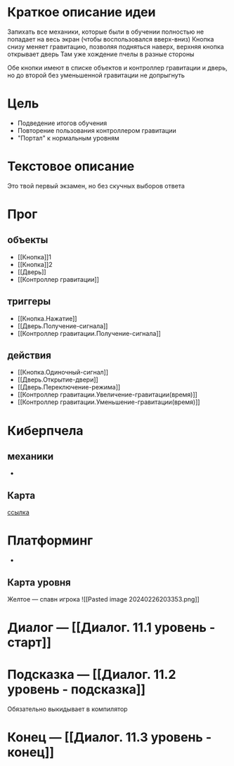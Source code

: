 # Краткое описание идеи
Запихать все механики, которые были в обучении
полностью не попадает на весь экран (чтобы воспользовался вверх-вниз)
Кнопка снизу меняет гравитацию, позволяя подняться наверх, верхняя кнопка открывает дверь
Там уже хождение пчелы в разные стороны

Обе кнопки имеют в списке объектов и контроллер гравитации и дверь, но до второй без уменьшенной гравитации не допрыгнуть
# Цель
- Подведение итогов обучения
- Повторение пользования контроллером гравитации
- "Портал" к нормальным уровням

# Текстовое описание
Это твой первый экзамен, но без скучных выборов ответа

# Прог

## объекты 
- [[Кнопка]]1
- [[Кнопка]]2
- [[Дверь]]
- [[Контроллер гравитации]]

## триггеры
- [[Кнопка.Нажатие]]
- [[Дверь.Получение-сигнала]]
- [[Контроллер гравитации.Получение-сигнала]]

## действия
- [[Кнопка.Одиночный-сигнал]]
- [[Дверь.Открытие-двери]]
- [[Дверь.Переключение-режима]]
- [[Контроллер гравитации.Увеличение-гравитации(время)]]
- [[Контроллер гравитации.Уменьшение-гравитации(время)]]

# Киберпчела
## механики
-

## Карта
[ссылка](https://docs.google.com/spreadsheets/d/10hSqpxkE7b8GwJScm_PEeFg7FxJYp89Tl0yUF4k4-QU/edit#gid=876609671)

# Платформинг
-

## Карта уровня
Желтое — спавн игрока
![[Pasted image 20240226203353.png]]

# Диалог — [[Диалог. 11.1 уровень - старт]]
# Подсказка — [[Диалог. 11.2 уровень - подсказка]]

Обязательно выкидывает в компилятор
 # Конец — [[Диалог. 11.3 уровень - конец]]
